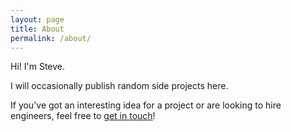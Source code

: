 ```yaml
---
layout: page
title: About
permalink: /about/
---
```


Hi! I'm Steve.

I will occasionally publish random side projects here.

If you've got an interesting idea for a project or are 
looking to hire engineers, feel free to [get in
touch](https://www.linkedin.com/in/stephenlayland)!
